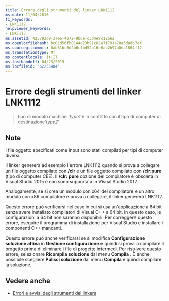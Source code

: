 ```yaml
---
title: Errore degli strumenti del linker LNK1112
ms.date: 11/04/2016
f1_keywords:
- LNK1112
helpviewer_keywords:
- LNK1112
ms.assetid: 425793d8-37e6-4072-9b6e-c3d4e9c12562
ms.openlocfilehash: bc01d56fb8144d23b91c82a7f791a70a5dadb7ef
ms.sourcegitcommit: 0ab61bc3d2b6cfbd52a16c6ab2b97a8ea1864f12
ms.translationtype: MT
ms.contentlocale: it-IT
ms.lasthandoff: 04/23/2019
ms.locfileid: "62255484"
---
```

# <a name="linker-tools-error-lnk1112"></a>Errore degli strumenti del linker LNK1112

> tipo di modulo machine '*type1*'è in conflitto con il tipo di computer di destinazione'*type2*'

## <a name="remarks"></a>Note

I file oggetto specificati come input sono stati compilati per tipi di computer diversi.

Il linker genererà ad esempio l'errore LNK1112 quando si prova a collegare un file oggetto compilato con **/clr** e un file oggetto compilato con **/clr:pure** (tipo di computer CEE). Il **/clr: pure** opzione del compilatore è obsoleta in Visual Studio 2015 e non sono supportata in Visual Studio 2017.

Analogamente, se si crea un modulo con x64 del compilatore e un altro modulo con x86 compilatore e prova a collegare, il linker genererà LNK1112.

Questo errore può verificarsi nel caso in cui si usa un'applicazione a 64 bit senza avere installato compilatori di Visual C++ a 64 bit. In questo caso, le configurazioni a 64 bit non saranno disponibili. Per correggere questo errore, eseguire il programma di installazione per Visual Studio e installare i componenti C++ mancanti.

Questo errore può anche verificarsi se si modifica **Configurazione soluzione attiva** in **Gestione configurazione** e quindi si prova a compilare il progetto prima di eliminare i file di progetto intermedi. Per risolvere questo errore, selezionare **Ricompila soluzione** dal menu **Compila** . È anche possibile scegliere **Pulisci soluzione** dal menu **Compila** e quindi compilare la soluzione.

## <a name="see-also"></a>Vedere anche

- [Errori e avvisi degli strumenti del linkers](../../error-messages/tool-errors/linker-tools-errors-and-warnings.md)
